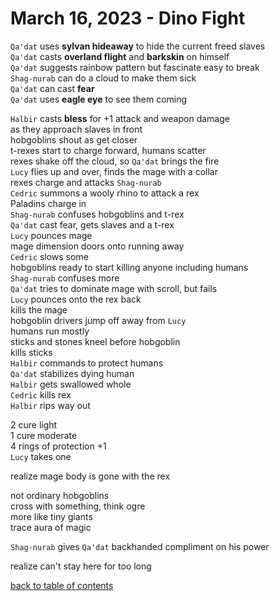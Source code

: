 # March 16, 2023 - Dino Fight

`Qa'dat` uses **sylvan hideaway** to hide the current freed slaves  
`Qa'dat` casts **overland flight** and **barkskin** on himself  
`Qa'dat` suggests rainbow pattern but fascinate easy to break  
`Shag-nurab` can do a cloud to make them sick  
`Qa'dat` can cast **fear**  
`Qa'dat` uses **eagle eye** to see them coming  

`Halbir` casts **bless** for +1 attack and weapon damage  
as they approach slaves in front  
hobgoblins shout as get closer  
t-rexes start to charge forward, humans scatter  
rexes shake off the cloud, so `Qa'dat` brings the fire  
`Lucy` flies up and over, finds the mage with a collar  
rexes charge and attacks `Shag-nurab`  
`Cedric` summons a wooly rhino to attack a rex  
Paladins charge in  
`Shag-nurab` confuses hobgoblins and t-rex  
`Qa'dat` cast fear, gets slaves and a t-rex  
`Lucy` pounces mage  
mage dimension doors onto running away  
`Cedric` slows some  
hobgoblins ready to start killing anyone including humans  
`Shag-nurab` confuses more  
`Qa'dat` tries to dominate mage with scroll, but fails  
`Lucy` pounces onto the rex back  
kills the mage  
hobgoblin drivers jump off away from `Lucy`  
humans run mostly  
sticks and stones kneel before hobgoblin  
kills sticks  
`Halbir` commands to protect humans  
`Qa'dat` stabilizes dying human  
`Halbir` gets swallowed whole  
`Cedric` kills rex  
`Halbir` rips way out  

2 cure light  
1 cure moderate  
4 rings of protection +1  
`Lucy` takes one  

realize mage body is gone with the rex  

not ordinary hobgoblins  
cross with something, think ogre    
more like tiny giants  
trace aura of magic  

`Shag-nurab` gives `Qa'dat` backhanded compliment on his power  

realize can't stay here for too long  


[back to table of contents](/sessions/TOC.md)
